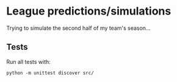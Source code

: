 # League predictions/simulations

Trying to simulate the second half of my team's season...

## Tests

Run all tests with:
```
python -m unittest discover src/
```
